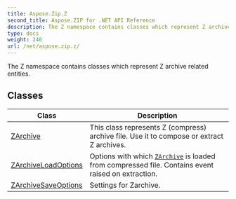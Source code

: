 ```yaml
---
title: Aspose.Zip.Z
second_title: Aspose.ZIP for .NET API Reference
description: The Z namespace contains classes which represent Z archive related entities
type: docs
weight: 240
url: /net/aspose.zip.z/
---
```

The Z namespace contains classes which represent Z archive related entities.

## Classes

| Class | Description |
| --- | --- |
| [ZArchive](./zarchive/) | This class represents Z (compress) archive file. Use it to compose or extract Z archives. |
| [ZArchiveLoadOptions](./zarchiveloadoptions/) | Options with which [`ZArchive`](../aspose.zip.z/zarchive/) is loaded from compressed file. Contains event raised on extraction. |
| [ZArchiveSaveOptions](./zarchivesaveoptions/) | Settings for Zarchive. |


